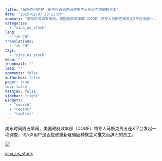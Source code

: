 ```yaml
---
title: "马斯克问网民：是否应该返聘因种族主义言论而辞职的员工"
date: "2025-02-07 23:11:04"
summary: "美东时间周五早间，美国政府效率部（DOGE）领导人马斯克周五在X平台发起一..."
categories:
  - "sina_us_stock"
lang:
  - "zh-CN"
translations:
  - "zh-CN"
tags:
  - "sina_us_stock"
menu: ""
thumbnail: ""
lead: ""
comments: false
authorbox: false
pager: true
toc: false
mathjax: false
sidebar: "right"
widgets:
  - "search"
  - "recent"
  - "taglist"
---
```


美东时间周五早间，美国政府效率部（DOGE）领导人马斯克周五在X平台发起一项调查，询问X用户是否应该重新雇佣因种族主义推文而辞职的员工。

![](https://n.sinaimg.cn/tech/transform/148/w474h474/20250207/949d-0a24d52b473d9b9444364d04e25d7aa7.jpg)

[sina_us_stock](https://finance.sina.com.cn/stock/usstock/c/2025-02-07/doc-ineistrr9618632.shtml)
